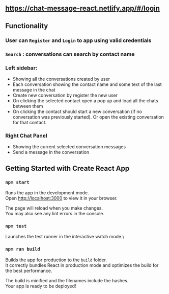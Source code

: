 ## https://chat-message-react.netlify.app/#/login

## Functionality
### User can `Register` and `Login` to app using valid credentials
### `Search` : conversations can search by contact name
### Left sidebar: 
- Showing all the conversations created by user
- Each conversation showing the contact name and some text of the last message in the chat
- Create new conversation by register the  new user
- On clicking the selected contact open a pop up and load all the chats between them
- On clicking the contact should start a new conversation (if no conversation was previously started). Or open the existing conversation for that contact.

### Right Chat Panel
- Showing the current selected conversation messages
- Send a message in the conversation

## Getting Started with Create React App

### `npm start`

Runs the app in the development mode.\
Open [http://localhost:3000](http://localhost:3000) to view it in your browser.

The page will reload when you make changes.\
You may also see any lint errors in the console.

### `npm test`

Launches the test runner in the interactive watch mode.\

### `npm run build`

Builds the app for production to the `build` folder.\
It correctly bundles React in production mode and optimizes the build for the best performance.

The build is minified and the filenames include the hashes.\
Your app is ready to be deployed!
